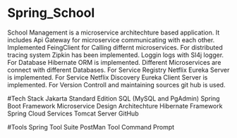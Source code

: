 # Spring_School
School Management is a microservice architechture based application.
It includes Api Gateway for microservice communicating with each other.
Implemented FeingClient for Calling differnt microservices.
For distributed tracing system Zipkin has been implemented.
Loggin logs with Sl4j logger.
For Database Hibernate ORM is implemented.
Different Microservices are connect with different Databases.
For Service Registry Netflix Eureka Server is implemented.
For Service Netflix Discovery Eureka Client Server is implemented.
For Version Controll and maintaining sources git hub is used.

#Tech Stack
Jakarta Standard Edition
SQL (MySQL and PgAdmin)
Spring Boot Framework
Microservice Design Architechture
Hibernate Framework
Spring Cloud Services
Tomcat Server
GitHub

#Tools
Spring Tool Suite
PostMan Tool
Command Prompt
